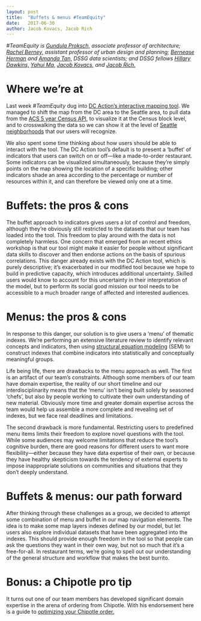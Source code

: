 ```yaml
---
layout: post
title:  "Buffets & menus #TeamEquity"
date:   2017-06-30
author: Jacob Kovacs, Jacob Rich
---
```


*\#TeamEquity is [Gundula Proksch,](http://realestate.washington.edu/about/people/fellows/gundula-proksch/) associate professor of architecture; [Rachel Berney,](http://realestate.washington.edu/about/people/fellows/rachel-berney/) assistant professor of urban design and planning; [Bernease Herman](http://escience.washington.edu/people/bernease-herman/) and [Amanda Tan,](http://escience.washington.edu/people/amanda-tan/) DSSG data scientists; and DSSG fellows [Hillary Dawkins,](https://uwescience.github.io/DSSG2017//2017/06/16/Hillary_Dawkins.html) [Yahui Ma,](https://uwescience.github.io/DSSG2017//2017/06/16/maya-post.html) [Jacob Kovacs,](https://uwescience.github.io/DSSG2017//2017/06/16/jtkovacs-intro.html) and [Jacob Rich.](https://uwescience.github.io/DSSG2017//2017/06/16/jrich.html)*

# Where we’re at

Last week *#TeamEquity* dug into [DC Action’s interactive mapping tool](http://datatools.dcactionforchildren.org/). We managed to shift the map from the DC area to the Seattle area, to pull data from the [ACS 5 year Census API](https://www.census.gov/data/developers/data-sets/acs-5year.html), to visualize it at the Census block level, and to crosswalking the data so we can show it at the level of [Seattle neighborhoods](http://seattle.findwell.com/seattle-neighborhoods/) that our users will recognize. 

We also spent some time thinking about how users should be able to interact with the tool. The DC Action tool’s default is to present a ‘buffet’ of indicators that users can switch on or off—like a made-to-order restaurant. Some indicators can be visualized simultaneously, because they’re simply points on the map showing the location of a specific building; other indicators shade an area according to the percentage or number of resources within it, and can therefore be viewed only one at a time.

# Buffets: the pros & cons

The buffet approach to indicators gives users a lot of control and freedom, although they’re obviously still restricted to the datasets that our team has loaded into the tool. This freedom to play around with the data is not completely harmless. One concern that emerged from an recent ethics workshop is that our tool might make it easier for people without significant data skills to discover and then endorse actions on the basis of spurious correlations. This danger already exists with the DC Action tool, which is purely descriptive; it’s exacerbated in our modified tool because we hope to build in predictive capacity, which introduces additional uncertainty. Skilled users would know to account for this uncertainty in their interpretation of the model, but to perform its social good mission our tool needs to be accessible to a much broader range of affected and interested audiences.

# Menus: the pros & cons

In response to this danger, our solution is to give users a ‘menu’ of thematic indexes. We’re performing an extensive literature review to identify relevant concepts and indicators, then using [structural equation modeling](https://m-clark.github.io/docs/sem/) (SEM) to construct indexes that combine indicators into statistically and conceptually meaningful groups.

Life being life, there are drawbacks to the menu approach as well. The first is an artifact of our team’s constraints. Although some members of our team have domain expertise, the reality of our short timeline and our interdisciplinarity means that the ‘menu’ isn’t being built solely by seasoned ‘chefs’, but also by people working to cultivate their own understanding of new material. Obviously more time and greater domain expertise across the team would help us assemble a more complete and revealing set of indexes, but we face real deadlines and limitations.

The second drawback is more fundamental. Restricting users to predefined menu items limits their freedom to explore novel questions with the tool. While some audiences may welcome limitations that reduce the tool’s cognitive burden, there are good reasons for different users to want more flexibility—either because they have data expertise of their own, or because they have healthy skepticism towards the tendency of external experts to impose inappropriate solutions on communities and situations that they don’t deeply understand.

# Buffets & menus: our path forward

After thinking through these challenges as a group, we decided to attempt some combination of menu and buffet in our map navigation elements. The idea is to make some map layers indexes defined by our model, but let users also explore individual datasets that have been aggregated into the indexes. This should provide enough freedom in the tool so that people can ask the questions they want in their own way, but not so much that it’s a free-for-all. In restaurant terms, we’re going to spell out our understanding of the general structure and workflow that makes the best burrito.

# Bonus: a Chipotle pro tip

It turns out one of our team members has developed significant domain expertise in the arena of ordering from Chipotle. With his endorsement here is a guide to [optimizing your Chipotle order.](https://www.apartmentlist.com/rentonomics/6-techniques-to-get-more-chipotle-burrito-for-free/)  
